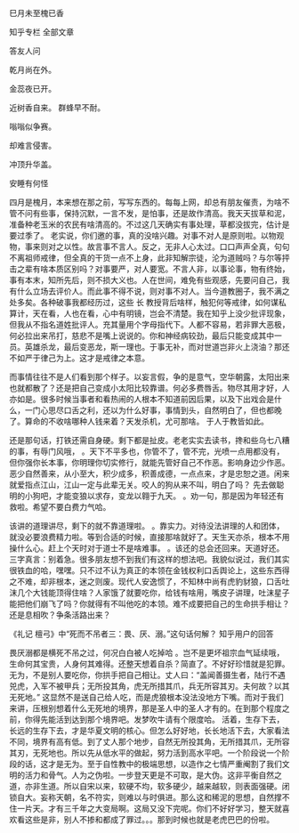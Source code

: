  
 巳月未至槐已香 
 
 
 
 
 
 知乎专栏 全部文章 
 
 
答友人问

乾月尚在外。

金蕊夜已开。

近树香自来。
群蜂早不耐。

嗡嗡似争赛。

却难言侵害。

冲顶升华盖。

安睡有何怪 


四月是槐月，本来想在那之前，写写东西的。每每上网，却总有朋友催责，为啥不管不问有些事，保持沉默，一言不发，是怕事，还是故作清高。我天天拔草和泥，准备种老玉米的农民有啥清高的。不过这几天确实有事处理，草都没拔完，估计是要过季了。
老实说，你们邀的事，真的没啥兴趣。对事不对人是原则啦。以物观物，事来则对之以性。故言事不言人。反之，无非人心太过。口口声声全真，句句不离祖师戒律，但全真的干货一点不上身，此非知解宗徒，沦为道贼吗？与尔等抨击之辈有啥本质区别吗？对事要严，对人要宽。不言人非，以事论事，物有终始，事有本末，知所先后，则不损大义也。人在世间，难免有些观感，先要问自己，我有什么立场去评价人。而此事不得不说，则对事不对人。当今道教圈子，我不满之处多矣。各种破事我都经历过，这些 长 教授背后啥样，触犯何等戒律，如何谋私算计，天在看，人也在看，心中有明镜，岂会不清楚。我在知乎上没少批评现象，但我从不指名道姓批评人。充其量用个字母指代下。人都不容易，若非罪大恶极，何必拉出来吊打，慈悲不是嘴上说说的。你和神经病较劲，最后只能变成其中一员。英雄杀龙，最后变恶龙，斯一理也。于事无补，而对世道岂非火上浇油？那还不如严于律己为上。这才是戒律之本意。

而事情往往不是人们看到那个样子。以妄言假，争的是意气，空华朝露，太阳出来也就都散了？还是把自己变成小太阳比较靠谱。何必多费唇舌。物尽其用才好，人亦如是。很多时候当事者和看热闹的人根本不知道前因后果，以及下出戏会是什么，一门心思尽口舌之利，还以为什么好事，事情到头，自然明白了，但也都晚了。算命的不收啥哪种人钱来着？天发杀机，尤可那啥。 于人于教皆如此。

还是那句话，打铁还需自身硬。剩下都是扯皮。老老实实去读书，搀和些乌七八糟的事，有辱门风哦， 。天下不平多也，你管不了，管不完，光喷一点用都没有，但你强你长本事，你明理你切实修行，就能先管好自己不作恶。影响身边少作恶。恶少自然善来，从小至大，积少成多，积善成德，一点点来，才是忠恕之道。闲来就爱指点江山，江山一定与此辈无关。咬人的狗从来不叫，明白了吗？ 先去做聪明的小狗吧，才能变狼以求存，变龙以翱于九天。 。劝一句，那是因为年轻还有救啦。希望不要白费力气哈。

该讲的道理讲尽，剩下的就不靠道理啦。 。靠实力。对待没法讲理的人和团体，就没必要浪费精力啦。等到合适的时候，直接那啥就好了。天生天亦杀，根本不用操什么心。赶上个天时对于道士不是啥难事。 。该还的总会还回来。天道好还。三字真言：别着急。很多朋友想不到我们有这样的想法吧。我貌似说过，我们其实很铁血的哈，嘿嘿。只不过不认为真正的本领在金钱权利口舌舆论上，这些东西得之不难，却非根本，迷之则废。现代人安逸惯了，不知林中尚有虎豹豺狼，口舌吐沫几个大钱能顶得住啥？人家饿了就要吃你，给钱有啥用，嘴皮子讲理，吐沫星子能把他们崩飞了吗？你就得有不叫他吃的本领。难不成要把自己的生命拱手相让？还是息相吹？争条活路出来？

《礼记 檀弓》中“死而不吊者三：畏、厌、溺。”这句话何解？ 知乎用户的回答

畏厌溺都是横死不吊之过，何况白白被人吃掉哈 。岂不是更坏祖宗血气延续哦，生命何其宝贵，人身何其难得。还整天想着自杀？简直了。不好好珍惜就是犯罪。无为，不是别人要吃你，你拱手把自己相让。丈人曰：“盖闻善摄生者，陆行不遇兕虎，入军不被甲兵；无所投其角，虎无所措其爪，兵无所容其刃。夫何故？以其无死地。” 这显然不是送自己给人吃，而是虎狼根本没法没地方下嘴。而对于我们来讲，压根别想着什么无死地的境界，那是圣人中的圣人才有的。在到那个程度之前，你得先能活到达到那个境界吧。发梦吹牛请有个限度哈。 
活着，生存下去，长远的生存下去，才是华夏文明的核心。但怎么好好地，长长地活下去，大家看法不同，境界有高有低。到了丈人那个地步，自然无所投其角，无所措其爪，无所容其刃，无死地也。所以先从低水平的做起，努力活到高水平吧。一个阶段说一个阶段的话，这才是无为。至于自性教中的极端思想，以造作之七情严重阉割了我们文明的活力和骨气。人为之伪啦。一步登天更是不可取，是大伪。这非平衡自然之道，亦非生道。所以自宋以来，软硬不均，软多硬少，越来越软，则表面强硬。闭锁自大。妄称天朝，名不符实，则难以与时俱进。那么这和稀泥的思想，自然撑不住一片天。才有三千年之大变局啊。这局又没下完呢。你们不好好学习，整天就喜欢看这些是非，别人不掺和都成了罪过。。。那到时候也就是老虎巴巴的份啦。 